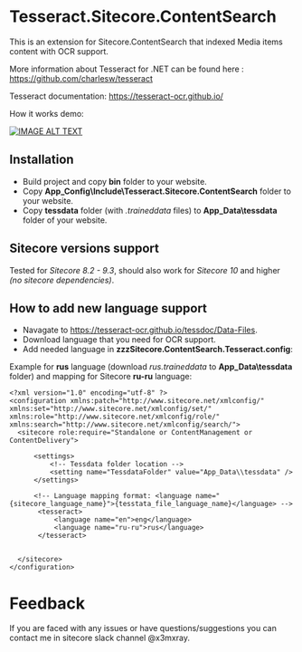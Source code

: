 Tesseract.Sitecore.ContentSearch
=====================================

This is an extension for Sitecore.ContentSearch that indexed Media items content with OCR support.

More information about Tesseract for .NET can be found here : https://github.com/charlesw/tesseract

Tesseract documentation: https://tesseract-ocr.github.io/

How it works demo: 

[![IMAGE ALT TEXT](http://img.youtube.com/vi/l5Kpau3g05g/1.jpg)](https://youtu.be/l5Kpau3g05g "Sitecore Media content search by Sergey Baranov")

## Installation

- Build project and copy **bin** folder to your website.
- Copy **App_Config\Include\Tesseract.Sitecore.ContentSearch** folder to your website.
- Copy **tessdata** folder (with *.traineddata* files) to **App_Data\tessdata** folder of your website. 


## Sitecore versions support

Tested for *Sitecore 8.2 - 9.3*, should also work for *Sitecore 10* and higher *(no sitecore dependencies)*.

## How to add new language support

- Navagate to https://tesseract-ocr.github.io/tessdoc/Data-Files.
- Download language that you need for OCR support.
- Add needed language in **zzzSitecore.ContentSearch.Tesseract.config**:

Example for **rus** language (download *rus.traineddata* to **App_Data\tessdata** folder) and mapping for Sitecore **ru-ru** language:
```
<?xml version="1.0" encoding="utf-8" ?>
<configuration xmlns:patch="http://www.sitecore.net/xmlconfig/" xmlns:set="http://www.sitecore.net/xmlconfig/set/" xmlns:role="http://www.sitecore.net/xmlconfig/role/"  xmlns:search="http://www.sitecore.net/xmlconfig/search/">
  <sitecore role:require="Standalone or ContentManagement or ContentDelivery">

      <settings>
          <!-- Tessdata folder location -->
          <setting name="TessdataFolder" value="App_Data\\tessdata" />
      </settings>

      <!-- Language mapping format: <language name="{sitecore_language_name}">{tesstata_file_language_name}</language> -->
       <tesseract>
           <language name="en">eng</language>
           <language name="ru-ru">rus</language>
       </tesseract>
      

  </sitecore>
</configuration>
```

# Feedback #
If you are faced with any issues or have questions/suggestions you can contact me in sitecore slack channel @x3mxray.



